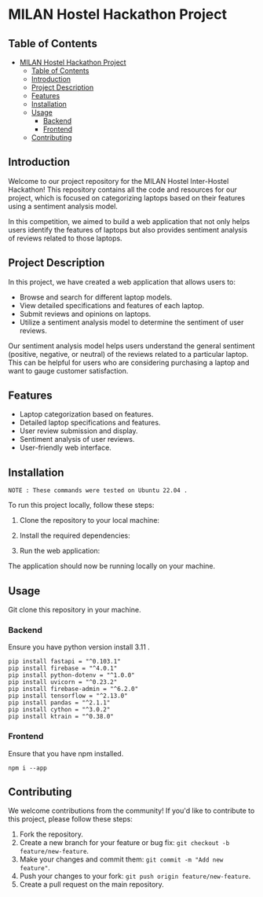# MILAN Hostel Hackathon Project

## Table of Contents
- [MILAN Hostel Hackathon Project](#milan-hostel-hackathon-project)
  - [Table of Contents](#table-of-contents)
  - [Introduction](#introduction)
  - [Project Description](#project-description)
  - [Features](#features)
  - [Installation](#installation)
  - [Usage](#usage)
    - [Backend](#backend)
    - [Frontend](#frontend)
  - [Contributing](#contributing)

## Introduction

Welcome to our project repository for the MILAN Hostel Inter-Hostel Hackathon! This repository contains all the code and resources for our project, which is focused on categorizing laptops based on their features using a sentiment analysis model.

In this competition, we aimed to build a web application that not only helps users identify the features of laptops but also provides sentiment analysis of reviews related to those laptops.

## Project Description

In this project, we have created a web application that allows users to:

- Browse and search for different laptop models.
- View detailed specifications and features of each laptop.
- Submit reviews and opinions on laptops.
- Utilize a sentiment analysis model to determine the sentiment of user reviews.

Our sentiment analysis model helps users understand the general sentiment (positive, negative, or neutral) of the reviews related to a particular laptop. This can be helpful for users who are considering purchasing a laptop and want to gauge customer satisfaction.

## Features

- Laptop categorization based on features.
- Detailed laptop specifications and features.
- User review submission and display.
- Sentiment analysis of user reviews.
- User-friendly web interface.

## Installation

```text
NOTE : These commands were tested on Ubuntu 22.04 .
```
To run this project locally, follow these steps:

1. Clone the repository to your local machine:


2. Install the required dependencies:


3. Run the web application:


The application should now be running locally on your machine.

## Usage

Git clone this repository in your machine.

### Backend

Ensure you have python version install 3.11 .
```shell
pip install fastapi = "^0.103.1"
pip install firebase = "^4.0.1"
pip install python-dotenv = "^1.0.0"
pip install uvicorn = "^0.23.2"
pip install firebase-admin = "^6.2.0"
pip install tensorflow = "^2.13.0"
pip install pandas = "^2.1.1"
pip install cython = "^3.0.2"
pip install ktrain = "^0.38.0"
```

### Frontend

Ensure that you have npm installed.
```shell
npm i --app 
```


## Contributing

We welcome contributions from the community! If you'd like to contribute to this project, please follow these steps:

1. Fork the repository.
2. Create a new branch for your feature or bug fix: `git checkout -b feature/new-feature`.
3. Make your changes and commit them: `git commit -m "Add new feature"`.
4. Push your changes to your fork: `git push origin feature/new-feature`.
5. Create a pull request on the main repository.
